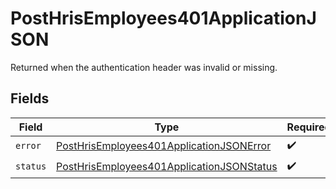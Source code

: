# PostHrisEmployees401ApplicationJSON

Returned when the authentication header was invalid or missing.


## Fields

| Field                                                                                                             | Type                                                                                                              | Required                                                                                                          | Description                                                                                                       |
| ----------------------------------------------------------------------------------------------------------------- | ----------------------------------------------------------------------------------------------------------------- | ----------------------------------------------------------------------------------------------------------------- | ----------------------------------------------------------------------------------------------------------------- |
| `error`                                                                                                           | [PostHrisEmployees401ApplicationJSONError](../../models/operations/posthrisemployees401applicationjsonerror.md)   | :heavy_check_mark:                                                                                                | N/A                                                                                                               |
| `status`                                                                                                          | [PostHrisEmployees401ApplicationJSONStatus](../../models/operations/posthrisemployees401applicationjsonstatus.md) | :heavy_check_mark:                                                                                                | N/A                                                                                                               |